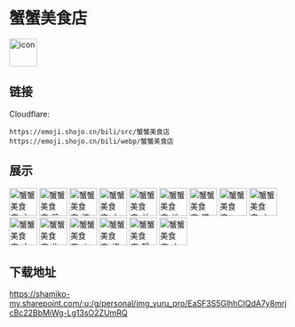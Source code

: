 # 蟹蟹美食店
<img src="https://emoji.shojo.cn/bili/src/蟹蟹美食店/icon.png" width="50" height="50" alt="icon">

## 链接
Cloudflare:
```
https://emoji.shojo.cn/bili/src/蟹蟹美食店
https://emoji.shojo.cn/bili/webp/蟹蟹美食店
```
## 展示
<img src="https://emoji.shojo.cn/bili/src/蟹蟹美食店/蟹蟹美食店-中午吃什么.png" width="50" height="50" alt="蟹蟹美食店-中午吃什么">
<img src="https://emoji.shojo.cn/bili/src/蟹蟹美食店/蟹蟹美食店-晚上吃什么.png" width="50" height="50" alt="蟹蟹美食店-晚上吃什么">
<img src="https://emoji.shojo.cn/bili/src/蟹蟹美食店/蟹蟹美食店-淀粉肠.png" width="50" height="50" alt="蟹蟹美食店-淀粉肠">
<img src="https://emoji.shojo.cn/bili/src/蟹蟹美食店/蟹蟹美食店-大鱿鱼.png" width="50" height="50" alt="蟹蟹美食店-大鱿鱼">
<img src="https://emoji.shojo.cn/bili/src/蟹蟹美食店/蟹蟹美食店-羊肉串.png" width="50" height="50" alt="蟹蟹美食店-羊肉串">
<img src="https://emoji.shojo.cn/bili/src/蟹蟹美食店/蟹蟹美食店-地锅鸡.png" width="50" height="50" alt="蟹蟹美食店-地锅鸡">
<img src="https://emoji.shojo.cn/bili/src/蟹蟹美食店/蟹蟹美食店-猫山王.png" width="50" height="50" alt="蟹蟹美食店-猫山王">
<img src="https://emoji.shojo.cn/bili/src/蟹蟹美食店/蟹蟹美食店-pizza.png" width="50" height="50" alt="蟹蟹美食店-pizza">
<img src="https://emoji.shojo.cn/bili/src/蟹蟹美食店/蟹蟹美食店-小龙虾.png" width="50" height="50" alt="蟹蟹美食店-小龙虾">
<img src="https://emoji.shojo.cn/bili/src/蟹蟹美食店/蟹蟹美食店-大鸡腿.png" width="50" height="50" alt="蟹蟹美食店-大鸡腿">
<img src="https://emoji.shojo.cn/bili/src/蟹蟹美食店/蟹蟹美食店-生煎.png" width="50" height="50" alt="蟹蟹美食店-生煎">
<img src="https://emoji.shojo.cn/bili/src/蟹蟹美食店/蟹蟹美食店-火鸡面.png" width="50" height="50" alt="蟹蟹美食店-火鸡面">
<img src="https://emoji.shojo.cn/bili/src/蟹蟹美食店/蟹蟹美食店-烤螃蟹.png" width="50" height="50" alt="蟹蟹美食店-烤螃蟹">
<img src="https://emoji.shojo.cn/bili/src/蟹蟹美食店/蟹蟹美食店-蟹黄堡.png" width="50" height="50" alt="蟹蟹美食店-蟹黄堡">
<img src="https://emoji.shojo.cn/bili/src/蟹蟹美食店/蟹蟹美食店-小猪蟹.png" width="50" height="50" alt="蟹蟹美食店-小猪蟹">

## 下载地址

https://shamiko-my.sharepoint.com/:u:/g/personal/img_yuru_pro/EaSF3S5GlhhClQdA7y8mrjcBc22BbMiWg-Lg13sO2ZUmRQ